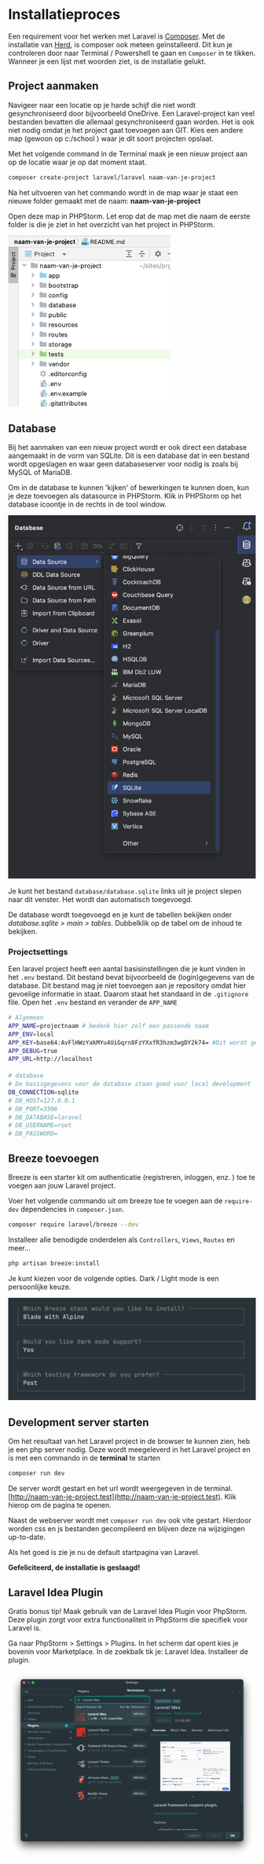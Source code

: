 # Installatieproces

Een requirement voor het werken met Laravel is [Composer](https://getcomposer.org/). Met de installatie van [Herd](https://herd.laravel.com/), is composer ook meteen geïnstalleerd. Dit kun je controleren door naar Terminal / Powershell te gaan en ```Composer``` in te tikken. Wanneer je een lijst met woorden ziet, is de installatie gelukt.  

## Project aanmaken

Navigeer naar een locatie op je harde schijf die niet wordt gesynchroniseerd door bijvoorbeeld OneDrive. Een Laravel-project kan veel bestanden bevatten die allemaal gesynchroniseerd gaan worden. Het is ook niet nodig omdat je het project gaat toevoegen aan GIT. Kies een andere map (gewoon op c:/school ) waar je dit soort projecten opslaat.

Met het volgende command in de Terminal maak je een nieuw project aan op de locatie waar je op dat moment staat.

```bash
composer create-project laravel/laravel naam-van-je-project
```

Na het uitvoeren van het commando wordt in de map waar je staat een nieuwe folder gemaakt met de naam: **naam-van-je-project**

Open deze map in PHPStorm. Let erop dat de map met die naam de eerste folder is die je ziet in het overzicht van het project in PHPStorm.

![project folder](../images/project-folder.png)

## Database

Bij het aanmaken van een nieuw project wordt er ook direct een database aangemaakt in de vorm van SQLite. Dit is een database dat in een bestand wordt opgeslagen en waar geen databaseserver voor nodig is zoals bij MySQL of MariaDB.

Om in de database te kunnen 'kijken' of bewerkingen te kunnen doen, kun je deze toevoegen als datasource in PHPStorm. Klik in PHPStorm op het database icoontje in de rechts in de tool window.

![datasource toevoegen](../images/datasource.png)

Je kunt het bestand `database/database.sqlite` links uit je project slepen naar dit venster. Het wordt dan automatisch toegevoegd.

De database wordt toegevoegd en je kunt de tabellen bekijken onder _database.sqlite > main > tables_. Dubbelklik op de tabel om de inhoud te bekijken.

### Projectsettings

Een laravel project heeft een aantal basisinstellingen die je kunt vinden in het `.env` bestand. Dit bestand bevat bijvoorbeeld de (login)gegevens van de database. Dit bestand mag je niet toevoegen aan je repository omdat hier gevoelige informatie in staat. Daarom staat het standaard in de `.gitignore` file. 
Open het `.env` bestand en verander de `APP_NAME`

```bash
# Algemeen
APP_NAME=projectnaam # bedenk hier zelf een passende naam
APP_ENV=local
APP_KEY=base64:AvFlHWzYakMYu4UiGqrn8FzYXxfR3hzm3wgDY2k74= #Dit wordt gegenereerd
APP_DEBUG=true
APP_URL=http://localhost

# database
# De basisgegevens voor de database staan goed voor local development
DB_CONNECTION=sqlite
# DB_HOST=127.0.0.1
# DB_PORT=3306
# DB_DATABASE=laravel
# DB_USERNAME=root
# DB_PASSWORD=
```

## Breeze toevoegen 

Breeze is een starter kit om authenticatie (registreren, inloggen, enz. ) toe te voegen aan jouw Laravel project. 

Voer het volgende commando uit om breeze toe te voegen aan de `require-dev` dependencies in `composer.json`.  

```bash
composer require laravel/breeze --dev
```

Installeer alle benodigde onderdelen als `Controllers`, `Views`, `Routes` en meer...

```bash
php artisan breeze:install
```

Je kunt kiezen voor de volgende opties. Dark / Light mode is een persoonlijke keuze. 

![](../images/breeze-installation.png)


## Development server starten

Om het resultaat van het Laravel project in de browser te kunnen zien, heb je een php server nodig. Deze wordt meegeleverd in het Laravel project en is met een commando in de **terminal** te starten

```bash
composer run dev
```

De server wordt gestart en het url wordt weergegeven in de terminal. [http://naam-van-je-project.test](http://naam-van-je-project.test). Klik hierop om de pagina te openen. 

Naast de webserver wordt met `composer run dev` ook vite gestart. Hierdoor worden css en js bestanden gecompileerd en blijven deze na wijzigingen up-to-date.

Als het goed is zie je nu de default startpagina van Laravel.

**Gefeliciteerd, de installatie is geslaagd!**

## Laravel Idea Plugin
Gratis bonus tip! Maak gebruik van de Laravel Idea Plugin voor PhpStorm. Deze plugin zorgt voor extra functionaliteit in PhpStorm 
die specifiek voor Laravel is.

Ga naar PhpStorm > Settings > Plugins. In het scherm dat opent kies je bovenin voor Marketplace. In de zoekbalk tik je: Laravel Idea. Installeer de plugin.

![Laravel Idea plugin](../images/laravel-idea.png)


